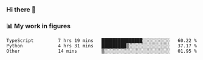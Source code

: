 ### Hi there 👋

### 📊 My work in figures

<!--START_SECTION:waka-->

```text
TypeScript         7 hrs 19 mins   ███████████████░░░░░░░░░░   60.22 %
Python             4 hrs 31 mins   █████████▒░░░░░░░░░░░░░░░   37.17 %
Other              14 mins         ▒░░░░░░░░░░░░░░░░░░░░░░░░   01.95 %
```

<!--END_SECTION:waka-->
